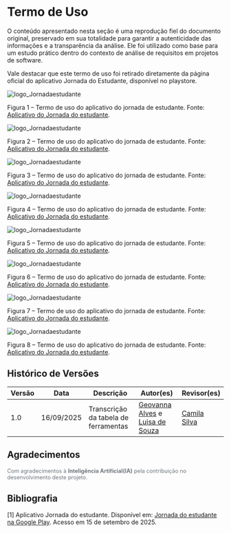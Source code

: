 # Termo de Uso

O conteúdo apresentado nesta seção é uma reprodução fiel do documento original, preservado em sua totalidade para garantir a autenticidade das informações e a transparência da análise. Ele foi utilizado como base para um estudo prático dentro do contexto de análise de requisitos em projetos de software.

Vale destacar que este termo de uso foi retirado diretamente da página oficial do aplicativo Jornada do Estudante, disponível no playstore.

![logo_Jornadaestudante](../img/termo_de_uso1.jpg)

Figura 1 – Termo de uso do aplicativo do jornada de estudante. Fonte: [Aplicativo do Jornada do estudante](https://play.google.com/store/apps/details?id=br.gov.mec.jornada.estudante&hl=pt-BR).

![logo_Jornadaestudante](../img/termo_de_uso2.jpg)

Figura 2 – Termo de uso do aplicativo do jornada de estudante. Fonte: [Aplicativo do Jornada do estudante](https://play.google.com/store/apps/details?id=br.gov.mec.jornada.estudante&hl=pt-BR).

![logo_Jornadaestudante](../img/termo_de_uso3.jpg)

Figura 3 – Termo de uso do aplicativo do jornada de estudante. Fonte: [Aplicativo do Jornada do estudante](https://play.google.com/store/apps/details?id=br.gov.mec.jornada.estudante&hl=pt-BR).

![logo_Jornadaestudante](../img/termo_de_uso4.jpg)

Figura 4 – Termo de uso do aplicativo do jornada de estudante. Fonte: [Aplicativo do Jornada do estudante](https://play.google.com/store/apps/details?id=br.gov.mec.jornada.estudante&hl=pt-BR).

![logo_Jornadaestudante](../img/termo_de_uso5.jpg)

Figura 5 – Termo de uso do aplicativo do jornada de estudante. Fonte: [Aplicativo do Jornada do estudante](https://play.google.com/store/apps/details?id=br.gov.mec.jornada.estudante&hl=pt-BR).

![logo_Jornadaestudante](../img/termo_de%20_uso6.jpg)

Figura 6 – Termo de uso do aplicativo do jornada de estudante. Fonte: [Aplicativo do Jornada do estudante](https://play.google.com/store/apps/details?id=br.gov.mec.jornada.estudante&hl=pt-BR).

![logo_Jornadaestudante](../img/termo_de_uso7.jpg)

Figura 7 – Termo de uso do aplicativo do jornada de estudante. Fonte: [Aplicativo do Jornada do estudante](https://play.google.com/store/apps/details?id=br.gov.mec.jornada.estudante&hl=pt-BR).

![logo_Jornadaestudante](../img/termo_de_uso8.jpg)

Figura 8 – Termo de uso do aplicativo do jornada de estudante. Fonte: [Aplicativo do Jornada do estudante](https://play.google.com/store/apps/details?id=br.gov.mec.jornada.estudante&hl=pt-BR).

## Histórico de Versões

| Versão | Data       | Descrição                            | Autor(es)                                                                                              | Revisor(es)                                     |
| ------ | ---------- | ------------------------------------ | ------------------------------------------------------------------------------------------------------ | ----------------------------------------------- |
| 1.0    | 16/09/2025 | Transcrição da tabela de ferramentas | [Geovanna Alves](https://github.com/GeovannaUmbelino) e [Luisa de Souza](https://github.com/luisa12ll) | [Camila Silva](https://github.com/CamilaSilvaC) |


## Agradecimentos

<div style="text-align:left; font-size:0.9em; color:#6c757d; margin-top:1em;">
  Com agradecimentos à <b>Inteligência Artificial(IA)</b> pela contribuição no desenvolvimento deste projeto.
</div>



## Bibliografia

[1] Aplicativo Jornada do estudante. Disponível em: [Jornada do estudante na Google Play](https://play.google.com/store/apps/details?id=br.gov.mec.jornada.estudante&hl=pt-BR). Acesso em 15 de setembro de 2025.
